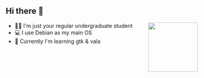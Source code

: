 ## Hi there 👋

<img src="https://webusstatic.yo-star.com/ark_us_web/assets/159229525944611258/b05fc02b97949454e56c3b140790584e.png?x-oss-process=image/resize,w_200" align=right height=130em>

- 👨‍🎓 I'm just your regular undergraduate student
- 💻 I use Debian as my main OS
- 📖 Currently I'm learning gtk & vala
